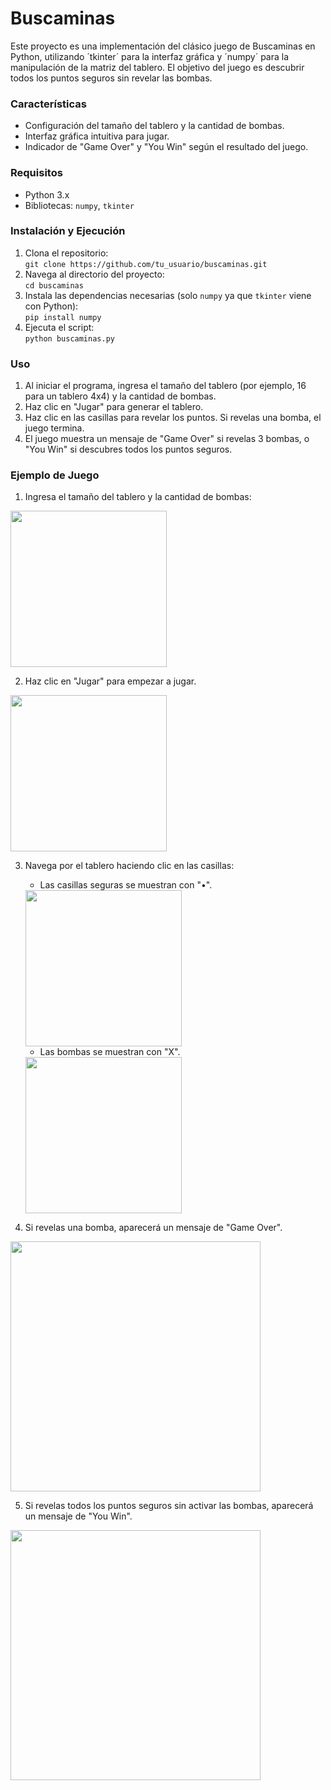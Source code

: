 # Buscaminas

Este proyecto es una implementación del clásico juego de Buscaminas en Python, utilizando ´tkinter´ para la interfaz gráfica y ´numpy´ para la manipulación de la matriz del tablero. El objetivo del juego es descubrir todos los puntos seguros sin revelar las bombas.

### Características
* Configuración del tamaño del tablero y la cantidad de bombas.
* Interfaz gráfica intuitiva para jugar.
* Indicador de "Game Over" y "You Win" según el resultado del juego.

### Requisitos
* Python 3.x
* Bibliotecas: `numpy`, `tkinter`

### Instalación y Ejecución

1. Clona el repositorio: \
   `git clone https://github.com/tu_usuario/buscaminas.git`
3. Navega al directorio del proyecto: \
   `cd buscaminas`
5. Instala las dependencias necesarias (solo `numpy` ya que `tkinter` viene con Python): \
   `pip install numpy`
7. Ejecuta el script: \
   `python buscaminas.py`
   
### Uso
1. Al iniciar el programa, ingresa el tamaño del tablero (por ejemplo, 16 para un tablero 4x4) y la cantidad de bombas.
2. Haz clic en "Jugar" para generar el tablero.
3. Haz clic en las casillas para revelar los puntos. Si revelas una bomba, el juego termina.
4. El juego muestra un mensaje de "Game Over" si revelas 3 bombas, o "You Win" si descubres todos los puntos seguros.

### Ejemplo de Juego

1. Ingresa el tamaño del tablero y la cantidad de bombas:
  <img src='https://github.com/byTitoEmiljo/buscaminas/assets/119460094/7e0817ef-69d9-4dc0-9b17-2ed6e62861a4' width='250'>

2. Haz clic en "Jugar" para empezar a jugar.
  <img src='https://github.com/byTitoEmiljo/buscaminas/assets/119460094/01c48893-e19f-4409-9ba3-779729740121' width='250'>

3. Navega por el tablero haciendo clic en las casillas:
   * Las casillas seguras se muestran con "•".
    <img src='https://github.com/byTitoEmiljo/buscaminas/assets/119460094/1b30d693-f89b-4d97-95f3-a2490b502a9b' width='250'>

   * Las bombas se muestran con "X".
    <img src='https://github.com/byTitoEmiljo/buscaminas/assets/119460094/5b1dc16d-b7ac-4269-baea-95c769d722a8' width='250'>

4. Si revelas una bomba, aparecerá un mensaje de "Game Over".
<img src='https://github.com/byTitoEmiljo/buscaminas/assets/119460094/5aea66f5-b99f-41bd-b296-4648cbd7bd17' width='400'>

5. Si revelas todos los puntos seguros sin activar las bombas, aparecerá un mensaje de "You Win".
<img src='https://github.com/byTitoEmiljo/buscaminas/assets/119460094/4de523d9-52df-4bda-8649-1a8639199cbc' width='400'>

